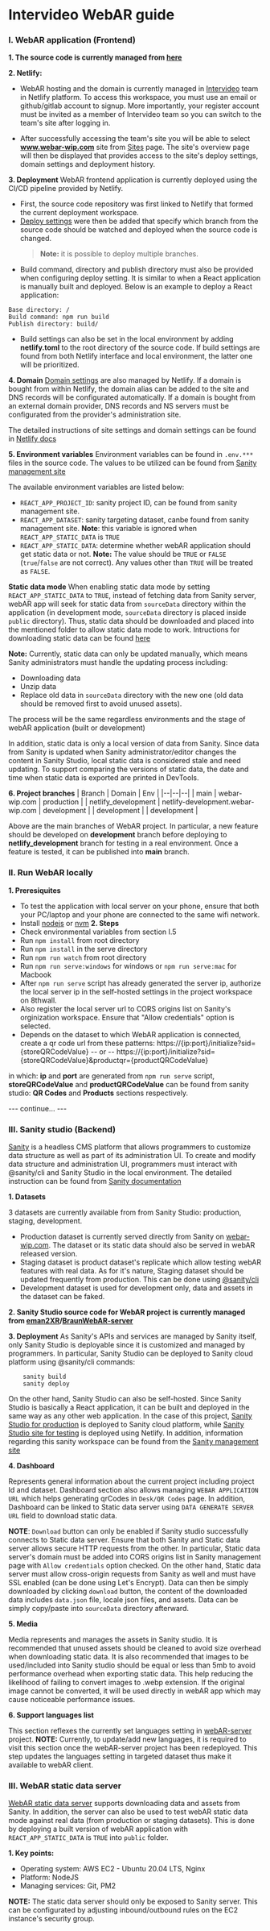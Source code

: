 # Intervideo WebAR guide

### I. WebAR application (Frontend)
**1. The source code is currently managed from [here](https://github.com/eman2XR/BraunWebAR)**

**2. Netlify:**
- WebAR hosting and the domain is currently managed in [Intervideo](https://app.netlify.com/teams/mail-wnyns5s/overview) team in Netlify platform. To access this workspace, you must use an email or github/gitlab account to signup. More importantly, your register account must be invited as a member of Intervideo team so you can switch to the team's site after logging in.

- After successfully accessing the team's site you will be able to select **www.webar-wip.com** site from [Sites](https://app.netlify.com/teams/mail-wnyns5s/sites) page. The site's overview page will then be displayed that provides access to the site's deploy settings, domain settings and deployment history.

**3. Deployment**
WebAR frontend application is currently deployed using the CI/CD pipeline provided by Netlify. 
- First, the source code repository was first linked to Netlify that formed the current deployment workspace. 
- [Deploy settings](https://app.netlify.com/sites/competent-bhaskara-4d24c2/settings/deploys) were then be added that specify which branch from the source code should be watched and deployed when the source code is changed. 
	> **Note:** it is possible to deploy multiple branches.
- Build command, directory and publish directory must also be provided when configuring deploy setting. It is similar to when a React application is manually built and deployed. Below is an example to deploy a React application:
```
Base directory: /
Build command: npm run build
Publish directory: build/
```
- Build settings can also be set in the local environment by adding **netlify.toml** to the root directory of the source code. If build settings are found from both Netlify interface and local environment,  the latter one will be prioritized.

**4. Domain**
[Domain settings](https://app.netlify.com/sites/competent-bhaskara-4d24c2/settings/domain) are also managed by Netlify. If a domain is bought from within Netlify, the domain alias can be added to the site and DNS records will be configurated automatically. If a domain is bought from an external domain provider, DNS records and NS servers must be configurated from the provider's administration site.

The detailed instructions of site settings and domain settings can be found in [Netlify docs](https://docs.netlify.com/)

**5. Environment variables**
Environment variables can be found in ```.env.***``` files in the source code. The values to be utilized can be found from [Sanity management site](https://www.sanity.io/organizations/oWhjuYTfK/project/e9pr2ckl)

The available environment variables are listed below:

- `REACT_APP_PROJECT_ID`: sanity project ID, can be found from sanity management site.
- `REACT_APP_DATASET`: sanity targeting dataset, canbe found from sanity management site. **Note**: this variable is ignored when `REACT_APP_STATIC_DATA` is `TRUE`
- `REACT_APP_STATIC_DATA`: determine whether webAR application should get static data or not. **Note:** The value should be `TRUE` or `FALSE` (`true`/`false` are not correct). Any values other than `TRUE` will be treated as `FALSE`.

**Static data mode**
When enabling static data mode by setting `REACT_APP_STATIC_DATA` to `TRUE`, instead of fetching data from Sanity server, webAR app will seek for static data from `sourceData` directory within the application (in development mode, `sourceData` directory is placed inside `public` directory). Thus, static data should be downloaded and placed into the mentioned folder to allow static data mode to work. Intructions for downloading static data can be found [here](#iii-webar-static-data-server)

**Note:** Currently, static data can only be updated manually, which means Sanity administrators must handle the updating process including:
- Downloading data
- Unzip data
- Replace old data in `sourceData` directory with the new one (old data should be removed first to avoid unused assets).

The process will be the same regardless environments and the stage of webAR application (built or development)

In addition, static data is only a local version of data from Sanity. Since data from Sanity is updated when Sanity administrator/editor changes the content in Sanity Studio, local static data is considered stale and need updating. To support comparing the versions of static data, the date and time when static data is exported are printed in DevTools.

**6. Project branches**
| Branch | Domain | Env | 
|--|--|--|
| main | webar-wip.com | production |
| netlify_development | netlify-development.webar-wip.com | development |
| development |  | development |

Above are the main branches of WebAR project. In particular, a new feature should be developed on **development** branch before deploying to **netlify_development** branch for testing in a real environment. Once a feature is tested, it can be published into **main** branch.

### II. Run WebAR locally
**1. Preresiquites**
- To test the application with local server on your phone, ensure that both your PC/laptop and your phone are connected to the same wifi 
network.
- Install [nodejs](https://nodejs.org) or [nvm](https://github.com/nvm-sh/nvm)
**2. Steps**
- Check environmental variables from section I.5
- Run `npm install` from root directory
- Run `npm install` in the serve directory
- Run `npm run watch` from root directory
- Run `npm run serve:windows` for windows or `npm run serve:mac` for Macbook
- After `npm run serve` script has already generated the server ip, authorize the local server ip in the self-hosted settings in the project workspace on 8thwall.
- Also register the local server url to CORS origins list on Sanity's orginization workspace. Ensure that "Allow credentials" option is selected.
- Depends on the dataset to which WebAR application is connected, create a qr code url from these patterns: 
https://{ip:port}/initialize?sid={storeQRCodeValue} 
-- or --
https://{ip:port}/initialize?sid={storeQRCodeValue}&productqr={productQRCodeValue}

in which: **ip** and **port** are generated from `npm run serve` script, **storeQRCodeValue** and **productQRCodeValue** can be found from sanity studio: **QR Codes** and **Products** sections respectively.

--- continue... ---

### III. Sanity studio (Backend)
[Sanity](https://www.sanity.io/) is a headless CMS platform that allows programmers to customize data structure as well as part of its administration UI. To create and modify data structure and administration UI, programmers must interact with @sanity/cli and Sanity Studio in the local environment. The detailed instruction can be found from [Sanity documentation](https://www.sanity.io/docs/getting-started-with-sanity-cli)

**1. Datasets**

3 datasets are currently available from from Sanity Studio: production, staging, development.
- Production dataset is currently served directly from Sanity on [webar-wip.com](https://webar-wip.com). The dataset or its static data should also be served in webAR released version.
- Staging dataset is product dataset's replicate which allow testing webAR features with real data. As for it's nature, Staging dataset should be updated frequently from production. This can be done using [@sanity/cli](https://www.sanity.io/docs/migrating-data)
- Development dataset is used for development only, data and assets in the dataset can be faked.

**2. Sanity Studio source code for WebAR project is currently managed from [eman2XR](https://github.com/eman2XR)/[BraunWebAR-server](https://github.com/eman2XR/BraunWebAR-server)**

**3. Deployment**
As Sanity's APIs and services are managed by Sanity itself, only Sanity Studio is deployable since it is customized and managed by programmers. In particular, Sanity Studio can be deployed to Sanity cloud platform using @sanity/cli commands:
```
	sanity build
	sanity deploy
```
On the other hand, Sanity Studio can also be self-hosted. Since Sanity Studio is basically a React application, it can be built and deployed in the same way as any other web application. In the case of this project, [Sanity Studio for production](https://webar.sanity.studio/desk) is deployed to Sanity cloud platform, while [Sanity Studio site for testing](https://webar-sanity-dev.netlify.app/dashboard) is deployed using Netlify. In addition, information regarding this sanity workspace can be found from the [Sanity management site](https://www.sanity.io/organizations/oWhjuYTfK/project/e9pr2ckl)

**4. Dashboard**

Represents general information about the current project including project Id and dataset. Dashboard section also allows managing `WEBAR APPLICATION URL` which helps generating qrCodes in `Desk/QR Codes` page. In addition, Dashboard can be linked to Static data server using `DATA GENERATE SERVER URL` field to download static data.

**NOTE**: `Download` button can only be enabled if Sanity studio successfully connects to Static data server. Ensure that both Sanity and Static data server allows secure HTTP requests from the other. In particular, Static data server's domain must be added into CORS origins list in Sanity management page with `Allow credentials` option checked. On the other hand, Static data server must allow cross-origin requests from Sanity as well and must have SSL enabled (can be done using Let's Encrypt). Data can then be simply downloaded by clicking `download` button, the content of the downloaded data includes `data.json` file, locale json files, and assets. Data can be simply copy/paste into `sourceData` directory afterward.

**5. Media**

Media represents and manages the assets in Sanity studio. It is recommended that unused assets should be cleaned to avoid size overhead when downloading static data. It is also recommended that images to be used/included into Sanity studio should be equal or less than 5mb to avoid performance overhead when exporting static data. This help reducing the likelihood of failing to convert images to .webp extension. If the original image cannot be converted, it will be used directly in webAR app which may cause noticeable performance issues.

**6. Support languages list**

This section reflexes the currently set languages setting in [webAR-server](https://github.com/eman2XR/BraunWebAR-server) project. **NOTE:** Currently, to update/add new languages, it is required to visit this section once the webAR-server project has been redeployed. This step updates the languages setting in targeted dataset thus make it available to webAR client.

### III. WebAR static data server
[WebAR static data server](https://webar-wip-data.com) supports downloading data and assets from Sanity. In addition, the server can also be used to test webAR static data mode against real data (from production or staging datasets). This is done by deploying a built version of webAR application with `REACT_APP_STATIC_DATA` is `TRUE` into `public` folder.

**1. Key points:**
- Operating system: AWS EC2 - Ubuntu 20.04 LTS, Nginx
- Platform: NodeJS
- Managing services: Git, PM2

**NOTE:** The static data server should only be exposed to Sanity server. This can be configurated by adjusting inbound/outbound rules on the EC2 instance's security group.
 